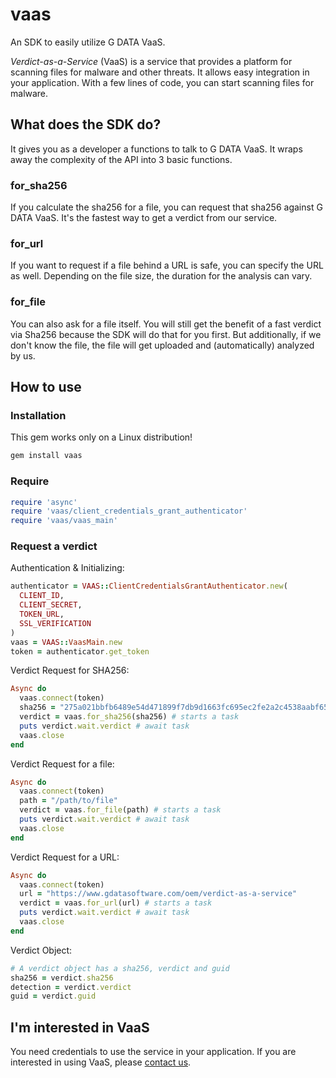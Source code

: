 # vaas

An SDK to easily utilize G DATA VaaS.

_Verdict-as-a-Service_ (VaaS) is a service that provides a platform for scanning files for malware and other threats. It allows easy integration in your application. With a few lines of code, you can start scanning files for malware.

## What does the SDK do?

It gives you as a developer a functions to talk to G DATA VaaS. It wraps away the complexity of the API into 3 basic functions.

### for_sha256

If you calculate the sha256 for a file, you can request that sha256 against G DATA VaaS. It's the fastest way to get a verdict from our service.

### for_url

If you want to request if a file behind a URL is safe, you can specify the URL as well. Depending on the file size, the duration for the analysis can vary.

### for_file

You can also ask for a file itself. You will still get the benefit of a fast verdict via Sha256 because the SDK will do that for you first. But additionally, if we don't know the file, the file will get uploaded and (automatically) analyzed by us.

## How to use

### Installation

This gem works only on a Linux distribution!
```bash
gem install vaas
```

### Require

```ruby
require 'async'
require 'vaas/client_credentials_grant_authenticator'
require 'vaas/vaas_main'
```

### Request a verdict

Authentication & Initializing:
```ruby
authenticator = VAAS::ClientCredentialsGrantAuthenticator.new(
  CLIENT_ID,
  CLIENT_SECRET,
  TOKEN_URL,
  SSL_VERIFICATION
)
vaas = VAAS::VaasMain.new
token = authenticator.get_token
```

Verdict Request for SHA256:
```ruby
Async do
  vaas.connect(token)
  sha256 = "275a021bbfb6489e54d471899f7db9d1663fc695ec2fe2a2c4538aabf651fd0f"
  verdict = vaas.for_sha256(sha256) # starts a task
  puts verdict.wait.verdict # await task
  vaas.close
end
```

Verdict Request for a file:
```ruby
Async do
  vaas.connect(token)
  path = "/path/to/file"
  verdict = vaas.for_file(path) # starts a task
  puts verdict.wait.verdict # await task
  vaas.close
end
```

Verdict Request for a URL:
```ruby
Async do
  vaas.connect(token)
  url = "https://www.gdatasoftware.com/oem/verdict-as-a-service"
  verdict = vaas.for_url(url) # starts a task
  puts verdict.wait.verdict # await task
  vaas.close
end
```

Verdict Object:
```ruby
# A verdict object has a sha256, verdict and guid
sha256 = verdict.sha256
detection = verdict.verdict
guid = verdict.guid
```

## <a name="interested"></a>I'm interested in VaaS

You need credentials to use the service in your application. If you are interested in using VaaS, please [contact us](mailto:oem@gdata.de).
